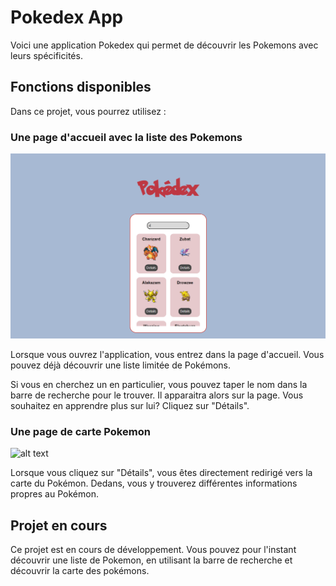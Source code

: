 # Pokedex App

Voici une application Pokedex qui permet de découvrir les Pokemons avec leurs spécificités.

## Fonctions disponibles

Dans ce projet, vous pourrez utilisez :

### Une page d'accueil avec la liste des Pokemons

![alt text](public/assets/pokedex_screenshot.png)

Lorsque vous ouvrez l'application, vous entrez dans la page d'accueil.
Vous pouvez déjà découvrir une liste limitée de Pokémons.

Si vous en cherchez un en particulier, vous pouvez taper le nom dans la barre de recherche pour le trouver.
Il apparaitra alors sur la page. Vous souhaitez en apprendre plus sur lui? Cliquez sur "Détails".

### Une page de carte Pokemon

![alt text](<Capture d'écran 2024-05-29 005832.png>)

Lorsque vous cliquez sur "Détails", vous êtes directement redirigé vers la carte du Pokémon.
Dedans, vous y trouverez différentes informations propres au Pokémon.

## Projet en cours

Ce projet est en cours de développement.
Vous pouvez pour l'instant découvrir une liste de Pokemon, en utilisant la barre de recherche et découvrir la carte des pokémons.
